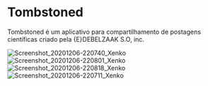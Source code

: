 # Tombstoned
Tombstoned é um aplicativo para compartilhamento de postagens científicas criado pela {E}DEBELZAAK S.O, inc.

![Screenshot_20201206-220740_Xenko](https://user-images.githubusercontent.com/77898775/105632319-802ae480-5e63-11eb-96e9-7e47c7561871.png)
![Screenshot_20201206-220801_Xenko](https://user-images.githubusercontent.com/77898775/105632320-8325d500-5e63-11eb-90f8-1a2333ae0617.png)
![Screenshot_20201206-220818_Xenko](https://user-images.githubusercontent.com/77898775/105632323-84570200-5e63-11eb-9565-08d4de091891.png)
![Screenshot_20201206-220711_Xenko](https://user-images.githubusercontent.com/77898775/105632325-8620c580-5e63-11eb-9187-76eeb8efef6d.png)
